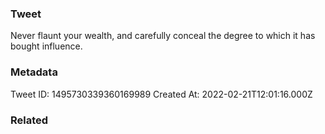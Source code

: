 ### Tweet
Never flaunt your wealth, and carefully conceal the degree to which it has bought influence.

### Metadata
Tweet ID: 1495730339360169989
Created At: 2022-02-21T12:01:16.000Z

### Related

